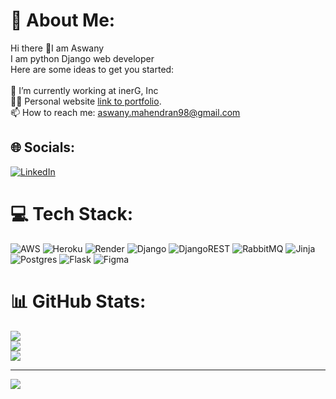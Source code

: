 # 💫 About Me:
Hi there 👋I am Aswany<br>I am python Django web developer<br>Here are some ideas to get you started:<br><br>🌱 I’m currently working at inerG, Inc<br>👨‍💻 Personal website [link to portfolio](https://glittery-bavarois-267900.netlify.app/).<br>📫 How to reach me: aswany.mahendran98@gmail.com


## 🌐 Socials:
[![LinkedIn](https://img.shields.io/badge/LinkedIn-%230077B5.svg?logo=linkedin&logoColor=white)](https://linkedin.com/in/https://www.linkedin.com/in/aswany-m-1696281b4/) 

# 💻 Tech Stack:
![AWS](https://img.shields.io/badge/AWS-%23FF9900.svg?style=for-the-badge&logo=amazon-aws&logoColor=white) ![Heroku](https://img.shields.io/badge/heroku-%23430098.svg?style=for-the-badge&logo=heroku&logoColor=white) ![Render](https://img.shields.io/badge/Render-%46E3B7.svg?style=for-the-badge&logo=render&logoColor=white) ![Django](https://img.shields.io/badge/django-%23092E20.svg?style=for-the-badge&logo=django&logoColor=white) ![DjangoREST](https://img.shields.io/badge/DJANGO-REST-ff1709?style=for-the-badge&logo=django&logoColor=white&color=ff1709&labelColor=gray) ![RabbitMQ](https://img.shields.io/badge/rabbitmq-FF6600?style=for-the-badge&logo=rabbitmq&logoColor=white) ![Jinja](https://img.shields.io/badge/jinja-white.svg?style=for-the-badge&logo=jinja&logoColor=black) ![Postgres](https://img.shields.io/badge/postgres-%23316192.svg?style=for-the-badge&logo=postgresql&logoColor=white) ![Flask](https://img.shields.io/badge/flask-%23000.svg?style=for-the-badge&logo=flask&logoColor=white) ![Figma](https://img.shields.io/badge/figma-%23F24E1E.svg?style=for-the-badge&logo=figma&logoColor=white)
# 📊 GitHub Stats:
![](https://github-readme-stats.vercel.app/api?username=Aswanym&theme=dark&hide_border=false&include_all_commits=false&count_private=false)<br/>
![](https://github-readme-streak-stats.herokuapp.com/?user=Aswanym&theme=dark&hide_border=false)<br/>
![](https://github-readme-stats.vercel.app/api/top-langs/?username=Aswanym&theme=dark&hide_border=false&include_all_commits=false&count_private=false&layout=compact)

---
[![](https://visitcount.itsvg.in/api?id=Aswanym&icon=0&color=0)](https://visitcount.itsvg.in)

<!-- Proudly created with GPRM ( https://gprm.itsvg.in ) -->

 
